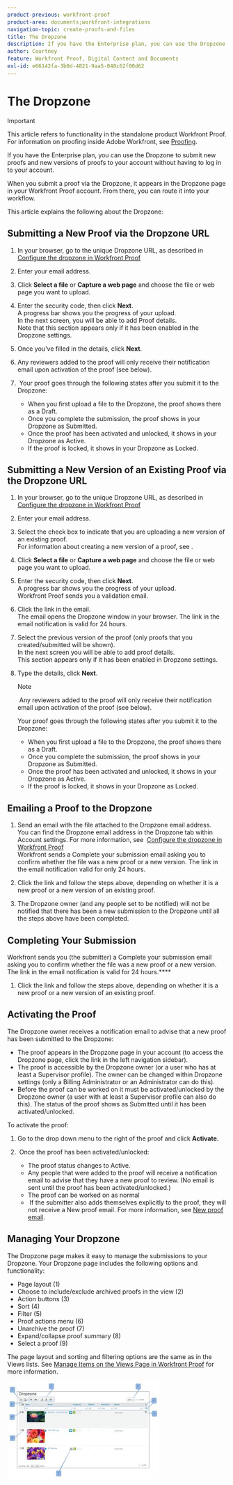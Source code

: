 ```yaml
---
product-previous: workfront-proof
product-area: documents;workfront-integrations
navigation-topic: create-proofs-and-files
title: The Dropzone
description: If you have the Enterprise plan, you can use the Dropzone to submit new proofs and new versions of proofs to your account without having to log in to your account.
author: Courtney
feature: Workfront Proof, Digital Content and Documents
exl-id: e66142fa-3b0d-4821-9aa5-040c62f00d62
---
```

# The Dropzone

>[!IMPORTANT]
>
>This article refers to functionality in the standalone product Workfront Proof. For information on proofing inside Adobe Workfront, see [Proofing](../../../review-and-approve-work/proofing/proofing.md).

If you have the Enterprise plan, you can use the Dropzone to submit new proofs and new versions of proofs to your account without having to log in to your account.

When you submit a proof via the Dropzone, it appears in the Dropzone page in your Workfront Proof account. From there, you can route it into your workflow.&nbsp;

This article explains the following about the Dropzone:

## Submitting a New Proof via the Dropzone URL

1. In your browser, go to the unique Dropzone URL, as described in [Configure the dropzone in Workfront Proof](../../../workfront-proof/wp-acct-admin/account-settings/configure-dropzone-in-wp.md)&nbsp;
1. Enter your email address.
1. Click **Select a file** or **Capture a web page** and choose the file or web page you want to upload.

1. Enter the security code, then click **Next**.  
   A progress bar shows you the progress of your upload.  
   In the next screen, you will be able to add Proof details.  
   Note that this section appears&nbsp;only if it has been enabled in the Dropzone settings.

1. Once you've filled in the details, click **Next**.
1. Any reviewers added to the proof will only receive their notification email upon activation of the proof (see below).
1. &nbsp;Your proof goes through the following states after you submit it to the Dropzone:

   * When you first upload a file to the Dropzone, the proof shows there as a Draft.&nbsp;
   * Once you complete the submission, the proof shows in your Dropzone as Submitted.
   * Once the proof has been activated and unlocked, it shows in your Dropzone as Active.
   * If the proof is locked, it shows in your Dropzone as Locked.

## Submitting a New Version of an Existing Proof via the Dropzone URL

1. In your browser, go to the unique Dropzone URL, as described in [Configure the dropzone in Workfront Proof](../../../workfront-proof/wp-acct-admin/account-settings/configure-dropzone-in-wp.md)&nbsp;
1. Enter your email address.
1. Select the check box to indicate that you are uploading a new version of an existing proof.  
   For information about creating a new version of a proof, see .
1. Click **Select a file** or **Capture a web page** and choose the file or web page you want to upload.

1. Enter the security code, then click **Next**.  
   A progress bar shows you the progress of your upload.  
   Workfront Proof sends you a validation email.

1. Click the link in the email.  
   The email opens the Dropzone window in your browser. The link in the email notification is valid for 24 hours.
1. Select the previous version of the proof (only proofs that you created/submitted will be shown).  
   In the next screen you will be able to add proof details.   
   This section appears only if it has been enabled in Dropzone settings.

1. Type the details, click **Next**.

   >[!NOTE]
   >
   >&nbsp;Any reviewers added to the proof will only receive their notification email upon activation of the proof (see below).

   Your proof goes through the following states after you submit it to the Dropzone:

   * When you first upload a file to the Dropzone, the proof shows there as a Draft.&nbsp;
   * Once you complete the submission, the proof shows in your Dropzone as Submitted.
   * Once the proof has been activated and unlocked, it shows in your Dropzone as Active.
   * If the proof is locked, it shows in your Dropzone as Locked.

## Emailing a Proof to the Dropzone

1. Send an email with the file attached to the Dropzone email address.  
   You can find the Dropzone email address in the Dropzone tab within Account settings. For more information, see&nbsp; [Configure the dropzone in Workfront Proof](../../../workfront-proof/wp-acct-admin/account-settings/configure-dropzone-in-wp.md)  
   Workfront sends a Complete your submission email asking you to confirm whether the file was a new proof or a new version. The link in the email notification valid for only 24 hours.

1. Click the link and follow the steps above, depending on whether it is a new proof or a new version of an existing proof.  
1. The Dropzone owner (and any people set to be notified) will not be notified that there has been a new submission to the Dropzone until all the steps above have been completed.

## Completing Your Submission

Workfront sends you (the submitter) a Complete your submission email asking you to confirm whether the file was a new proof or a new version. The link in the email notification is valid for 24 hours.****

1. Click the link and follow the steps above, depending on whether it is a new proof or a new version of an existing proof.

## Activating the Proof

The Dropzone owner receives a notification email to advise that a new proof has been submitted to the Dropzone:

* The proof appears in the Dropzone page in your account (to access the Dropzone page, click the link in the left navigation sidebar).
* The proof is accessible by the Dropzone owner (or a user who has at least a Supervisor profile). The owner can be changed within Dropzone settings&nbsp;(only a Billing Administrator or an Administrator can do this).
* Before the proof can be worked on it must be activated/unlocked by the Dropzone owner (a user with at least a Supervisor profile can also do this). The status of the proof shows as Submitted until it has been activated/unlocked.

To activate the proof:

1. Go to the drop down menu to the right of the proof and click **Activate.** 
1. &nbsp;Once the proof has been activated/unlocked:

   * The proof status changes to Active.
   * Any people that were added to the proof will receive a notification email to advise that they have a new proof to review. (No email is sent until the proof has been activated/unlocked.)
   * The proof can be worked on as normal  
   * &nbsp;If the submitter also adds themselves explicitly to the proof, they will not receive a New proof email. For more information, see [New proof email](../../../workfront-proof/wp-emailsntfctns/proof-notifications-and-reminders/new-proof-email.md).

## Managing Your Dropzone

The Dropzone page makes it easy to manage the submissions to your Dropzone. Your Dropzone page includes the following options and functionality:

* Page layout (1)
* Choose to include/exclude archived proofs in the view (2)
* Action buttons (3)
* Sort (4)
* Filter (5)
* Proof actions menu (6)
* Unarchive the proof (7)
* Expand/collapse proof summary (8)
* Select a proof (9)

The page layout and sorting and filtering options are the same as in the Views lists. See [Manage Items on the Views Page in Workfront Proof](../../../workfront-proof/wp-work-proofsfiles/manage-your-work/manage-items-on-views-page.md) for more information.

![New_Dropzone_design__Feb_2013_.jpg](assets/new-dropzone-design--feb-2013--350x224.jpg)
